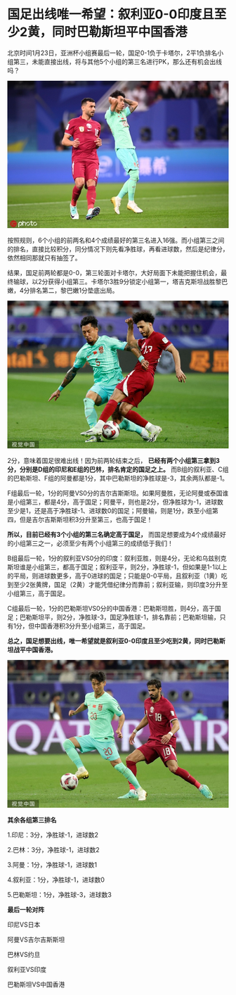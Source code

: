 # 国足出线唯一希望：叙利亚0-0印度且至少2黄，同时巴勒斯坦平中国香港

北京时间1月23日，亚洲杯小组赛最后一轮，国足0-1负于卡塔尔，2平1负排名小组第三，未能直接出线，将与其他5个小组的第三名进行PK，那么还有机会出线吗？

![be9ce38590ecc73c269963c9f176dd16.jpg](https://raw.githubusercontent.com/qqhsx/qqnews_image/main/2024/01/23/国足出线唯一希望：叙利亚0-0印度且至少2黄，同时巴勒斯坦平中国香港/be9ce38590ecc73c269963c9f176dd16.jpg)

按照规则，6个小组的前两名和4个成绩最好的第三名进入16强。而小组第三之间的排名，直接比较积分，同分情况下则先看净胜球，再看进球数，然后是纪律分，依然相同那就只有抽签了。

结果，国足前两轮都是0-0，第三轮面对卡塔尔，大好局面下未能把握住机会，最终输球，以2分获得小组第三。卡塔尔3胜9分锁定小组第一，塔吉克斯坦战胜黎巴嫩，4分排名第二，黎巴嫩1分垫底出局。

![30599b4f158d519e3fa438b3470cff39.jpg](https://raw.githubusercontent.com/qqhsx/qqnews_image/main/2024/01/23/国足出线唯一希望：叙利亚0-0印度且至少2黄，同时巴勒斯坦平中国香港/30599b4f158d519e3fa438b3470cff39.jpg)

2分，意味着国足很难出线！因为前两轮结束之后， **已经有两个小组第三拿到3分，分别是D组的印尼和E组的巴林，排名肯定的国足之上。**
而B组的叙利亚、C组的巴勒斯坦、F组的阿曼都是1分，其中巴勒斯坦的净胜球是-3，其余两队都是-1。

F组最后一轮，1分的阿曼VS0分的吉尔吉斯斯坦。如果阿曼胜，无论阿曼或泰国谁是小组第三，都是4分，高于国足；阿曼平，则也是2分，但净胜球为-1，进球数至少是1，还是高于净胜球-1、进球数0的国足；阿曼输，则是1分，跌至小组第四，但是吉尔吉斯斯坦积3分升至第三，也高于国足！

**所以，目前已经有3个小组的第三名确定高于国足，** 而国足想要成为4个成绩最好的小组第三之一，必须至少有两个小组第三的成绩低于我们！

B组最后一轮，1分的叙利亚VS0分的印度：叙利亚胜，则是4分，无论和乌兹别克斯坦谁是小组第三，都高于国足；叙利亚平，则2分，净胜球-1，但如果是1-1以上的平局，则进球数更多，高于0进球的国足；只能是0-0平局，且叙利亚（1黄）吃到至少2张黄牌，国足（2黄）才能凭借纪律分而靠前；叙利亚输，则印度3分升至小组第三，高于国足。

C组最后一轮，1分的巴勒斯坦VS0分的中国香港：巴勒斯坦胜，则4分，高于国足；巴勒斯坦平，则2分，净胜球-3，国足净胜球-1，排名靠前；巴勒斯坦输，只有1分，但中国香港积3分升至小组第三，高于国足。

**总之，国足想要出线，唯一希望就是叙利亚0-0印度且至少吃到2黄，同时巴勒斯坦战平中国香港。**

![240e8023e7aeb013f8a92ff9d7da70a6.jpg](https://raw.githubusercontent.com/qqhsx/qqnews_image/main/2024/01/23/国足出线唯一希望：叙利亚0-0印度且至少2黄，同时巴勒斯坦平中国香港/240e8023e7aeb013f8a92ff9d7da70a6.jpg)

**其余各组第三排名**

1.印尼：3分，净胜球-1，进球数2

2.巴林：3分，净胜球-1，进球数2

3.阿曼：1分，净胜球-1，进球数1

4.叙利亚：1分，净胜球-1，进球数0

5.巴勒斯坦：1分，净胜球-3，进球数3

**最后一轮对阵**

印尼VS日本

阿曼VS吉尔吉斯斯坦

巴林VS约旦

叙利亚VS印度

巴勒斯坦VS中国香港

